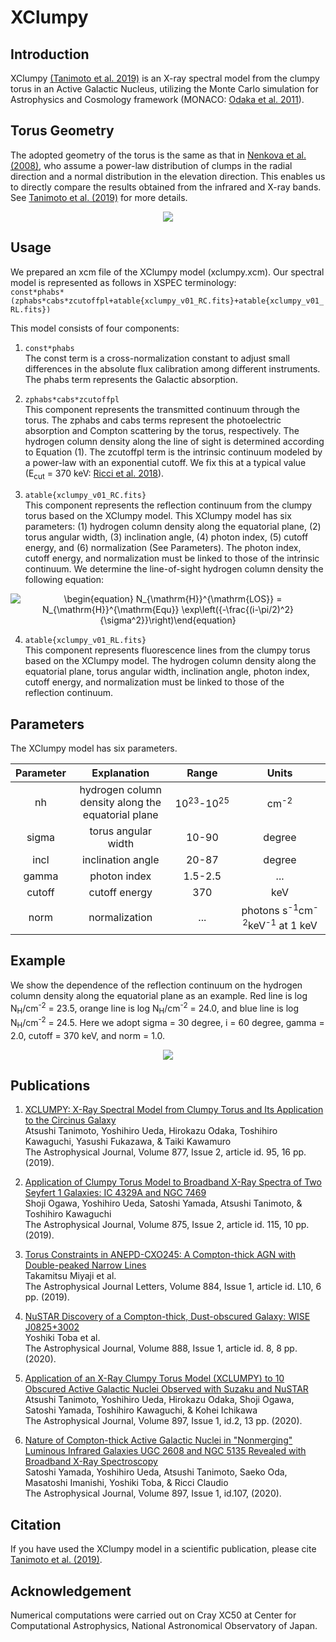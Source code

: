 # XClumpy
## Introduction
XClumpy [(Tanimoto et al. 2019)](https://ui.adsabs.harvard.edu/abs/2019ApJ...877...95T/abstract) is an X-ray spectral model from the clumpy torus in an Active Galactic Nucleus, utilizing the Monte Carlo simulation for Astrophysics and Cosmology framework (MONACO: [Odaka et al. 2011](https://ui.adsabs.harvard.edu/abs/2011ApJ...740..103O/abstract)).


## Torus Geometry
The adopted geometry of the torus is the same as that in [Nenkova et al. (2008)](https://ui.adsabs.harvard.edu/abs/2008ApJ...685..160N/abstract), who assume a power-law distribution of clumps in the radial direction and a normal distribution in the elevation direction. This enables us to directly compare the results obtained from the infrared and X-ray bands. See [Tanimoto et al. (2019)](https://ui.adsabs.harvard.edu/abs/2019ApJ...877...95T/abstract) for more details.

<p align="center">
<img src="https://user-images.githubusercontent.com/20199124/100601931-96766180-3346-11eb-9f25-2f96b4a8671c.jpg">
</p>


## Usage
We prepared an xcm file of the XClumpy model (xclumpy.xcm). Our spectral model is represented as follows in XSPEC terminology:  
`const*phabs*(zphabs*cabs*zcutoffpl+atable{xclumpy_v01_RC.fits}+atable{xclumpy_v01_RL.fits})`  

This model consists of four components:  
1. `const*phabs`  
   The const term is a cross-normalization constant to adjust small differences in the absolute flux calibration among different instruments. The phabs term represents the Galactic absorption.  

2. `zphabs*cabs*zcutoffpl`  
   This component represents the transmitted continuum through the torus. The zphabs and cabs terms represent the photoelectric absorption and Compton scattering by the torus, respectively. The hydrogen column density along the line of sight is determined according to Equation (1). The zcutoffpl term is the intrinsic continuum modeled by a power-law with an exponential cutoff. We fix this at a typical value (E<sub>cut</sub> = 370 keV: [Ricci et al. 2018](https://ui.adsabs.harvard.edu/abs/2018MNRAS.480.1819R/abstract)).  

3. `atable{xclumpy_v01_RC.fits}`  
   This component represents the reflection continuum from the clumpy torus based on the XClumpy model. This XClumpy model has six parameters: (1) hydrogen column density along the equatorial plane, (2) torus angular width, (3) inclination angle, (4) photon index, (5) cutoff energy, and (6) normalization (See Parameters). The photon index, cutoff energy, and normalization must be linked to those of the intrinsic continuum. We determine the line-of-sight hydrogen column density the following equation:

<p align="center">
<img src="https://render.githubusercontent.com/render/math?math=%5Cdisplaystyle+%5Cbegin%7Bequation%7D%0AN_%7B%5Cmathrm%7BH%7D%7D%5E%7B%5Cmathrm%7BLOS%7D%7D+%3D+N_%7B%5Cmathrm%7BH%7D%7D%5E%7B%5Cmathrm%7BEqu%7D%7D+%5Cexp%5Cleft%28%7B-%5Cfrac%7B%28i-%5Cpi%2F2%29%5E2%7D%7B%5Csigma%5E2%7D%7D%5Cright%29%0A%5Cend%7Bequation%7D%0A" alt="\begin{equation} N_{\mathrm{H}}^{\mathrm{LOS}} = N_{\mathrm{H}}^{\mathrm{Equ}} \exp\left({-\frac{(i-\pi/2)^2}{\sigma^2}}\right)\end{equation}">
</p>

4. `atable{xclumpy_v01_RL.fits}`  
   This component represents fluorescence lines from the clumpy torus based on the XClumpy model. The hydrogen column density along the equatorial plane, torus angular width, inclination angle, photon index, cutoff energy, and normalization must be linked to those of the reflection continuum.


## Parameters
The XClumpy model has six parameters.

| Parameter | Explanation                                        | Range                           | Units                                                             | 
| :-------: | :------------------------------------------------: | :-----------------------------: | :-------------:                                                   | 
| nh        | hydrogen column density along the equatorial plane | 10<sup>23</sup>-10<sup>25</sup> | cm<sup>-2</sup>                                                   | 
| sigma     | torus angular width                                | 10-90                           | degree                                                           | 
| incl      | inclination angle                                  | 20-87                           | degree                                                           | 
| gamma     | photon index                                       | 1.5-2.5                         | ...                                                               | 
| cutoff    | cutoff energy                                      | 370                             | keV                                                               | 
| norm      | normalization                                      | ...                             | photons s<sup>-1</sup>cm<sup>-2</sup>keV<sup>-1</sup> at 1 keV | 


## Example
We show the dependence of the reflection continuum on the hydrogen column density along the equatorial plane as an example. Red line is log N<sub>H</sub>/cm<sup>-2</sup> = 23.5, orange line is log N<sub>H</sub>/cm<sup>-2</sup> = 24.0, and blue line is log N<sub>H</sub>/cm<sup>-2</sup> = 24.5. Here we adopt sigma = 30 degree, i = 60 degree, gamma = 2.0, cutoff = 370 keV, and norm = 1.0.

<p align="center">
<img src="https://user-images.githubusercontent.com/20199124/100716198-b451ce00-33fb-11eb-9e6a-72e370c3ae0c.jpg">
</p>


## Publications
1. [XCLUMPY: X-Ray Spectral Model from Clumpy Torus and Its Application to the Circinus Galaxy](https://ui.adsabs.harvard.edu/abs/2019ApJ...877...95T/abstract)  
   Atsushi Tanimoto, Yoshihiro Ueda, Hirokazu Odaka, Toshihiro Kawaguchi, Yasushi Fukazawa, & Taiki Kawamuro  
   The Astrophysical Journal, Volume 877, Issue 2, article id. 95, 16 pp. (2019).

2. [Application of Clumpy Torus Model to Broadband X-Ray Spectra of Two Seyfert 1 Galaxies: IC 4329A and NGC 7469](https://ui.adsabs.harvard.edu/abs/2019ApJ...875..115O/abstract)  
   Shoji Ogawa, Yoshihiro Ueda, Satoshi Yamada, Atsushi Tanimoto, & Toshihiro Kawaguchi  
   The Astrophysical Journal, Volume 875, Issue 2, article id. 115, 10 pp. (2019).

3. [Torus Constraints in ANEPD-CXO245: A Compton-thick AGN with Double-peaked Narrow Lines](https://ui.adsabs.harvard.edu/abs/2019ApJ...884L..10M/abstract)  
   Takamitsu Miyaji et al.  
   The Astrophysical Journal Letters, Volume 884, Issue 1, article id. L10, 6 pp. (2019).

4. [NuSTAR Discovery of a Compton-thick, Dust-obscured Galaxy: WISE J0825+3002](https://ui.adsabs.harvard.edu/abs/2020ApJ...888....8T/abstract)  
   Yoshiki Toba et al.  
   The Astrophysical Journal, Volume 888, Issue 1, article id. 8, 8 pp. (2020).

5. [Application of an X-Ray Clumpy Torus Model (XCLUMPY) to 10 Obscured Active Galactic Nuclei Observed with Suzaku and NuSTAR](https://ui.adsabs.harvard.edu/abs/2020ApJ...897....2T/abstract)  
   Atsushi Tanimoto, Yoshihiro Ueda, Hirokazu Odaka, Shoji Ogawa, Satoshi Yamada, Toshihiro Kawaguchi, & Kohei Ichikawa  
   The Astrophysical Journal, Volume 897, Issue 1, id.2, 13 pp. (2020).

6. [Nature of Compton-thick Active Galactic Nuclei in "Nonmerging" Luminous Infrared Galaxies UGC 2608 and NGC 5135 Revealed with Broadband X-Ray Spectroscopy](https://ui.adsabs.harvard.edu/abs/2020ApJ...897..107Y/abstract)  
   Satoshi Yamada, Yoshihiro Ueda, Atsushi Tanimoto, Saeko Oda, Masatoshi Imanishi, Yoshiki Toba, & Ricci Claudio  
   The Astrophysical Journal, Volume 897, Issue 1, id.107, (2020).


## Citation
If you have used the XClumpy model in a scientific publication, please cite [Tanimoto et al. (2019)](https://ui.adsabs.harvard.edu/abs/2019ApJ...877...95T/abstract).


## Acknowledgement
Numerical computations were carried out on Cray XC50 at Center for Computational Astrophysics, National Astronomical Observatory of Japan.
